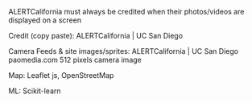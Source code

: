 ALERTCalifornia must always be credited when their
photos/videos are displayed on a screen

Credit (copy paste):
ALERTCalifornia | UC San Diego

Camera Feeds & site images/sprites:
ALERTCalifornia | UC San Diego
paomedia.com 512 pixels camera image

Map:
Leaflet js, OpenStreetMap

ML:
Scikit-learn